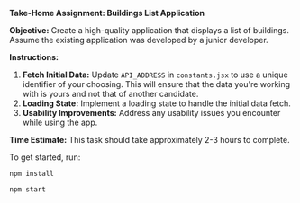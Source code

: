 **Take-Home Assignment: Buildings List Application**

**Objective:** Create a high-quality application that displays a list of buildings. Assume the existing application was developed by a junior developer.

**Instructions:**

1. **Fetch Initial Data:** Update `API_ADDRESS` in `constants.jsx` to use a unique identifier of your choosing. This will ensure that the data you're working with is yours and not that of another candidate.
2. **Loading State:** Implement a loading state to handle the initial data fetch.
3. **Usability Improvements:** Address any usability issues you encounter while using the app.

**Time Estimate:** This task should take approximately 2-3 hours to complete.

To get started, run:

```shell
npm install
```
```shell
npm start
```
